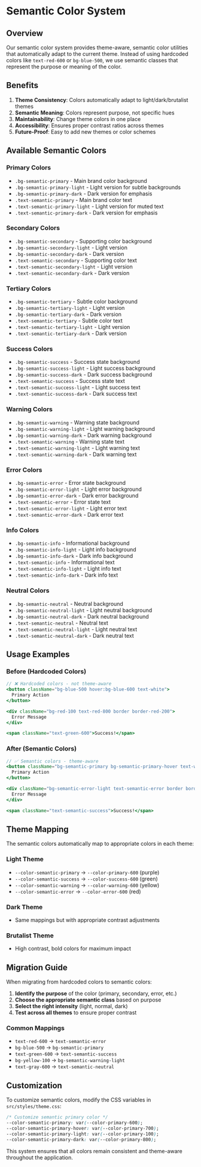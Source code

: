 # Semantic Color System

## Overview

Our semantic color system provides theme-aware, semantic color utilities that automatically adapt to the current theme. Instead of using hardcoded colors like `text-red-600` or `bg-blue-500`, we use semantic classes that represent the purpose or meaning of the color.

## Benefits

1. **Theme Consistency**: Colors automatically adapt to light/dark/brutalist themes
2. **Semantic Meaning**: Colors represent purpose, not specific hues
3. **Maintainability**: Change theme colors in one place
4. **Accessibility**: Ensures proper contrast ratios across themes
5. **Future-Proof**: Easy to add new themes or color schemes

## Available Semantic Colors

### Primary Colors
- `.bg-semantic-primary` - Main brand color background
- `.bg-semantic-primary-light` - Light version for subtle backgrounds
- `.bg-semantic-primary-dark` - Dark version for emphasis
- `.text-semantic-primary` - Main brand color text
- `.text-semantic-primary-light` - Light version for muted text
- `.text-semantic-primary-dark` - Dark version for emphasis

### Secondary Colors
- `.bg-semantic-secondary` - Supporting color background
- `.bg-semantic-secondary-light` - Light version
- `.bg-semantic-secondary-dark` - Dark version
- `.text-semantic-secondary` - Supporting color text
- `.text-semantic-secondary-light` - Light version
- `.text-semantic-secondary-dark` - Dark version

### Tertiary Colors
- `.bg-semantic-tertiary` - Subtle color background
- `.bg-semantic-tertiary-light` - Light version
- `.bg-semantic-tertiary-dark` - Dark version
- `.text-semantic-tertiary` - Subtle color text
- `.text-semantic-tertiary-light` - Light version
- `.text-semantic-tertiary-dark` - Dark version

### Success Colors
- `.bg-semantic-success` - Success state background
- `.bg-semantic-success-light` - Light success background
- `.bg-semantic-success-dark` - Dark success background
- `.text-semantic-success` - Success state text
- `.text-semantic-success-light` - Light success text
- `.text-semantic-success-dark` - Dark success text

### Warning Colors
- `.bg-semantic-warning` - Warning state background
- `.bg-semantic-warning-light` - Light warning background
- `.bg-semantic-warning-dark` - Dark warning background
- `.text-semantic-warning` - Warning state text
- `.text-semantic-warning-light` - Light warning text
- `.text-semantic-warning-dark` - Dark warning text

### Error Colors
- `.bg-semantic-error` - Error state background
- `.bg-semantic-error-light` - Light error background
- `.bg-semantic-error-dark` - Dark error background
- `.text-semantic-error` - Error state text
- `.text-semantic-error-light` - Light error text
- `.text-semantic-error-dark` - Dark error text

### Info Colors
- `.bg-semantic-info` - Informational background
- `.bg-semantic-info-light` - Light info background
- `.bg-semantic-info-dark` - Dark info background
- `.text-semantic-info` - Informational text
- `.text-semantic-info-light` - Light info text
- `.text-semantic-info-dark` - Dark info text

### Neutral Colors
- `.bg-semantic-neutral` - Neutral background
- `.bg-semantic-neutral-light` - Light neutral background
- `.bg-semantic-neutral-dark` - Dark neutral background
- `.text-semantic-neutral` - Neutral text
- `.text-semantic-neutral-light` - Light neutral text
- `.text-semantic-neutral-dark` - Dark neutral text

## Usage Examples

### Before (Hardcoded Colors)
```jsx
// ❌ Hardcoded colors - not theme-aware
<button className="bg-blue-500 hover:bg-blue-600 text-white">
  Primary Action
</button>

<div className="bg-red-100 text-red-800 border border-red-200">
  Error Message
</div>

<span className="text-green-600">Success!</span>
```

### After (Semantic Colors)
```jsx
// ✅ Semantic colors - theme-aware
<button className="bg-semantic-primary bg-semantic-primary-hover text-white">
  Primary Action
</button>

<div className="bg-semantic-error-light text-semantic-error border border-semantic-error">
  Error Message
</div>

<span className="text-semantic-success">Success!</span>
```

## Theme Mapping

The semantic colors automatically map to appropriate colors in each theme:

### Light Theme
- `--color-semantic-primary` → `--color-primary-600` (purple)
- `--color-semantic-success` → `--color-success-600` (green)
- `--color-semantic-warning` → `--color-warning-600` (yellow)
- `--color-semantic-error` → `--color-error-600` (red)

### Dark Theme
- Same mappings but with appropriate contrast adjustments

### Brutalist Theme
- High contrast, bold colors for maximum impact

## Migration Guide

When migrating from hardcoded colors to semantic colors:

1. **Identify the purpose** of the color (primary, secondary, error, etc.)
2. **Choose the appropriate semantic class** based on purpose
3. **Select the right intensity** (light, normal, dark)
4. **Test across all themes** to ensure proper contrast

### Common Mappings
- `text-red-600` → `text-semantic-error`
- `bg-blue-500` → `bg-semantic-primary`
- `text-green-600` → `text-semantic-success`
- `bg-yellow-100` → `bg-semantic-warning-light`
- `text-gray-600` → `text-semantic-neutral`

## Customization

To customize semantic colors, modify the CSS variables in `src/styles/theme.css`:

```css
/* Customize semantic primary color */
--color-semantic-primary: var(--color-primary-600);
--color-semantic-primary-hover: var(--color-primary-700);
--color-semantic-primary-light: var(--color-primary-100);
--color-semantic-primary-dark: var(--color-primary-800);
```

This system ensures that all colors remain consistent and theme-aware throughout the application.
